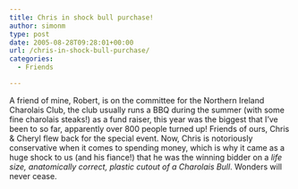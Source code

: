 ```yaml
---
title: Chris in shock bull purchase!
author: simonm
type: post
date: 2005-08-28T09:28:01+00:00
url: /chris-in-shock-bull-purchase/
categories:
  - Friends

---
```

A friend of mine, Robert, is on the committee for the Northern Ireland Charolais Club, the club usually runs a BBQ during the summer (with some fine charolais steaks!) as a fund raiser, this year was the biggest that I&#8217;ve been to so far, apparently over 800 people turned up! Friends of ours, Chris & Cheryl flew back for the special event. Now, Chris is notoriously conservative when it comes to spending money, which is why it came as a huge shock to us (and his fiance!) that he was the winning bidder on a _life size, anatomically correct, plastic cutout of a Charolais Bull_. Wonders will never cease.